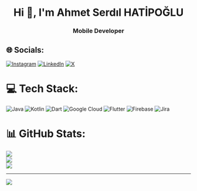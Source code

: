 <h1 align="center">Hi 👋, I'm Ahmet Serdıl HATİPOĞLU</h1>
<h3 align="center">Mobile Developer</h3>


## 🌐 Socials:
[![Instagram](https://img.shields.io/badge/Instagram-%23E4405F.svg?logo=Instagram&logoColor=white)](https://instagram.com/ahmet.serdil) [![LinkedIn](https://img.shields.io/badge/LinkedIn-%230077B5.svg?logo=linkedin&logoColor=white)](https://linkedin.com/in/ahmetserdil-hatipoglu) [![X](https://img.shields.io/badge/X-black.svg?logo=X&logoColor=white)](https://x.com/ahmethttp) 

# 💻 Tech Stack:
![Java](https://img.shields.io/badge/java-%23ED8B00.svg?style=for-the-badge&logo=openjdk&logoColor=white) ![Kotlin](https://img.shields.io/badge/kotlin-%237F52FF.svg?style=for-the-badge&logo=kotlin&logoColor=white) ![Dart](https://img.shields.io/badge/dart-%230175C2.svg?style=for-the-badge&logo=dart&logoColor=white) ![Google Cloud](https://img.shields.io/badge/GoogleCloud-%234285F4.svg?style=for-the-badge&logo=google-cloud&logoColor=white) ![Flutter](https://img.shields.io/badge/Flutter-%2302569B.svg?style=for-the-badge&logo=Flutter&logoColor=white) ![Firebase](https://img.shields.io/badge/Firebase-039BE5?style=for-the-badge&logo=Firebase&logoColor=white) ![Jira](https://img.shields.io/badge/jira-%230A0FFF.svg?style=for-the-badge&logo=jira&logoColor=white)
# 📊 GitHub Stats:
![](https://github-readme-stats.vercel.app/api?username=AhmetHTTP&theme=dark&hide_border=false&include_all_commits=true&count_private=true)<br/>
![](https://github-readme-streak-stats.herokuapp.com/?user=AhmetHTTP&theme=dark&hide_border=false)<br/>
![](https://github-readme-stats.vercel.app/api/top-langs/?username=AhmetHTTP&theme=dark&hide_border=false&include_all_commits=true&count_private=true&layout=compact)

---
[![](https://visitcount.itsvg.in/api?id=AhmetHTTP&icon=2&color=3)](https://visitcount.itsvg.in)

<!-- Proudly created with GPRM ( https://gprm.itsvg.in ) -->
